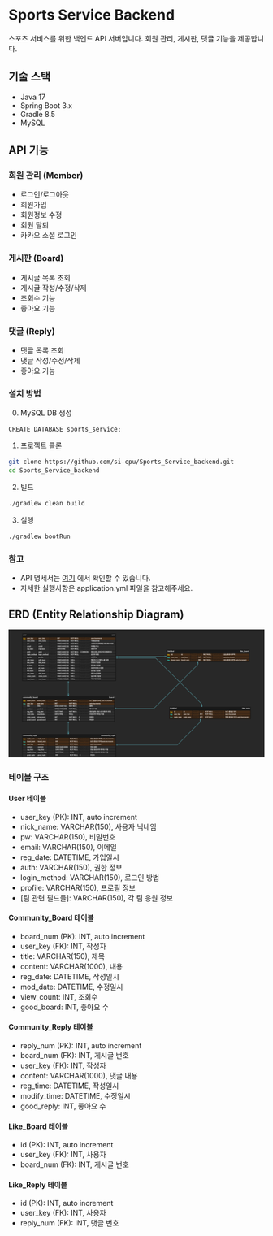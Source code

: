 # Sports Service Backend

스포츠 서비스를 위한 백엔드 API 서버입니다. 회원 관리, 게시판, 댓글 기능을 제공합니다.

## 기술 스택

- Java 17
- Spring Boot 3.x
- Gradle 8.5
- MySQL

## API 기능

### 회원 관리 (Member)
- 로그인/로그아웃
- 회원가입
- 회원정보 수정
- 회원 탈퇴
- 카카오 소셜 로그인

### 게시판 (Board)
- 게시글 목록 조회
- 게시글 작성/수정/삭제
- 조회수 기능
- 좋아요 기능

### 댓글 (Reply)
- 댓글 목록 조회
- 댓글 작성/수정/삭제
- 좋아요 기능

### 설치 방법

0. MySQL DB 생성
```mysql
CREATE DATABASE sports_service;
```

1. 프로젝트 클론
```bash
git clone https://github.com/si-cpu/Sports_Service_backend.git
cd Sports_Service_backend
```

2. 빌드
```bash
./gradlew clean build
```

3. 실행
```bash
./gradlew bootRun
```

### 참고
- API 명세서는 [여기](https://docs.google.com/spreadsheets/d/1NjiUIk3EnldoCsNEz8g7pkfvKJjU5qRuFMrqPwF8FX8/edit?gid=873218967#gid=873218967) 에서 확인할 수 있습니다.
- 자세한 실행사항은 application.yml 파일을 참고해주세요.

## ERD (Entity Relationship Diagram)

![Database ERD](./docs/erd.png)

### 테이블 구조

#### User 테이블
- user_key (PK): INT, auto increment
- nick_name: VARCHAR(150), 사용자 닉네임
- pw: VARCHAR(150), 비밀번호
- email: VARCHAR(150), 이메일
- reg_date: DATETIME, 가입일시
- auth: VARCHAR(150), 권한 정보
- login_method: VARCHAR(150), 로그인 방법
- profile: VARCHAR(150), 프로필 정보
- [팀 관련 필드들]: VARCHAR(150), 각 팀 응원 정보

#### Community_Board 테이블
- board_num (PK): INT, auto increment
- user_key (FK): INT, 작성자
- title: VARCHAR(150), 제목
- content: VARCHAR(1000), 내용
- reg_date: DATETIME, 작성일시
- mod_date: DATETIME, 수정일시
- view_count: INT, 조회수
- good_board: INT, 좋아요 수

#### Community_Reply 테이블
- reply_num (PK): INT, auto increment
- board_num (FK): INT, 게시글 번호
- user_key (FK): INT, 작성자
- content: VARCHAR(1000), 댓글 내용
- reg_time: DATETIME, 작성일시
- modify_time: DATETIME, 수정일시
- good_reply: INT, 좋아요 수

#### Like_Board 테이블
- id (PK): INT, auto increment
- user_key (FK): INT, 사용자
- board_num (FK): INT, 게시글 번호

#### Like_Reply 테이블
- id (PK): INT, auto increment
- user_key (FK): INT, 사용자
- reply_num (FK): INT, 댓글 번호


